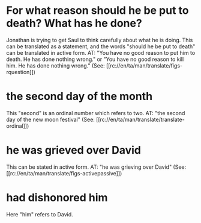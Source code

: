 # For what reason should he be put to death? What has he done?

Jonathan is trying to get Saul to think carefully about what he is doing. This can be translated as a statement, and the words "should he be put to death" can be translated in active form. AT: "You have no good reason to put him to death. He has done nothing wrong." or "You have no good reason to kill him. He has done nothing wrong." (See: [[rc://en/ta/man/translate/figs-rquestion]])

# the second day of the month

This "second" is an ordinal number which refers to two. AT: "the second day of the new moon festival" (See: [[rc://en/ta/man/translate/translate-ordinal]])

# he was grieved over David

This can be stated in active form. AT: "he was grieving over David" (See: [[rc://en/ta/man/translate/figs-activepassive]])

# had dishonored him

Here "him" refers to David.